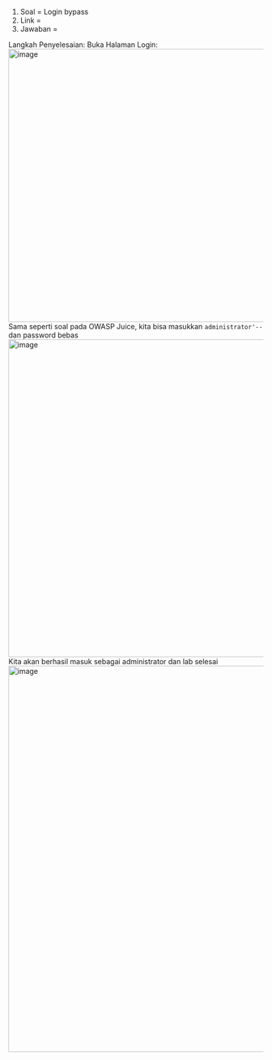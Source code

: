 1. Soal = Login bypass
2. Link =
3. Jawaban =

Langkah Penyelesaian: 
Buka Halaman Login: 
<img width="1096" height="539" alt="image" src="https://github.com/user-attachments/assets/b9d9286c-2069-43d4-9131-cfdd629273d5" />
Sama seperti soal pada OWASP Juice, kita bisa masukkan `administrator'--` dan password bebas
<img width="1155" height="627" alt="image" src="https://github.com/user-attachments/assets/75176f3c-3c99-430f-92e5-f037a3960df8" />
Kita akan berhasil masuk sebagai administrator dan lab selesai 
<img width="1961" height="762" alt="image" src="https://github.com/user-attachments/assets/fd66fd04-2293-4055-bcd5-aa58935e94a2" />
